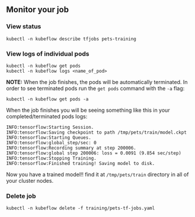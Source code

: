 ## Monitor your job

### View status
```
kubectl -n kubeflow describe tfjobs pets-training
```

### View logs of individual pods
```
kubectl -n kubeflow get pods
kubectl -n kubeflow logs <name_of_pod>
```
**NOTE:** When the job finishes, the pods will be automatically terminated. In order to see terminated pods run the `get pods` command with the `-a` flag:
```
kubectl -n kubeflow get pods -a
```

When the job finishes you will be seeing something like this in your completed/terminated pods logs:
```
INFO:tensorflow:Starting Session.
INFO:tensorflow:Saving checkpoint to path /tmp/pets/train/model.ckpt
INFO:tensorflow:Starting Queues.
INFO:tensorflow:global_step/sec: 0
INFO:tensorflow:Recording summary at step 200006.
INFO:tensorflow:global step 200006: loss = 0.0091 (9.854 sec/step)
INFO:tensorflow:Stopping Training.
INFO:tensorflow:Finished training! Saving model to disk.
```

Now you have a trained model!! find it at `/tmp/pets/train` directory in all of your cluster nodes.

### Delete job
```
kubectl -n kubeflow delete -f training/pets-tf-jobs.yaml
```
